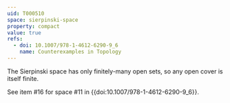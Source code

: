 ```yaml
---
uid: T000510
space: sierpinski-space
property: compact
value: true
refs:
  - doi: 10.1007/978-1-4612-6290-9_6
    name: Counterexamples in Topology
---
```

The Sierpinski space has only finitely-many open sets, so any open cover is itself finite.

See item #16 for space #11 in {{doi:10.1007/978-1-4612-6290-9_6}}.
